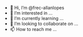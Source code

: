 - 👋 Hi, I’m @frec-allanlopes
- 👀 I’m interested in ...
- 🌱 I’m currently learning ...
- 💞️ I’m looking to collaborate on ...
- 📫 How to reach me ...

<!---
frec-allanlopes/frec-allanlopes is a ✨ special ✨ repository because its `README.md` (this file) appears on your GitHub profile.
You can click the Preview link to take a look at your changes.
--->
